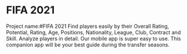 # FIFA 2021
Project name:#FIFA 2021
Find players easily by their Overall Rating, Potential, Rating, Age, Positions, Nationality, League, Club, Contract and Skill. Analyze players in detail. Our mobile app is super easy to use. This companion app will be your best guide during the transfer seasons.


